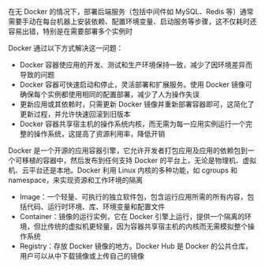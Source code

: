 在无 Docker 的情况下，部署后端服务（包括中间件如 MySQL、Redis 等）通常需要手动在每台机器上安装依赖、配置环境变量、启动服务等步骤，这不仅耗时还容易出错，特别是在需要部署多个实例时

Docker 通过以下方式解决这一问题：

- Docker 容器使应用的开发、测试和生产环境保持一致，减少了因环境差异而导致的问题
- Docker 容器可快速启动和停止，灵活部署和扩展服务。使用 Docker 镜像可确保每个实例都使用相同的配置部署，减少了人为操作失误
- 更新应用或其依赖时，只需更新 Docker 镜像并重新部署容器即可，这简化了更新过程，并允许快速回滚到旧版本
- Docker 容器共享宿主机的操作系统内核，而无需为每一应用实例运行一个完整的操作系统，这提高了资源利用率，降低开销

Docker 是一个开源的应用容器引擎，它允许开发者打包应用及应用的依赖包到一个可移植的容器中，然后发布到任何支持 Docker 的平台上，无论是物理机、虚拟机、云平台还是本地。Docker 利用 Linux 内核的多种功能，如 cgroups 和 namespace，来实现资源和工作环境的隔离

- Image：一个轻量、可执行的独立软件包，包含运行应用所需的所有内容，包括代码、运行时环境、库、环境变量和配置文件
- Container：镜像的运行实例，它在 Docker 引擎上运行，提供一个隔离的环境，但比传统的虚拟机更轻量，因为容器共享宿主机的内核而无需模拟整个操作系统
- Registry：存放 Docker 镜像的地方。Docker Hub 是 Docker 的公共仓库，用户可以从中下载镜像或上传自己的镜像
